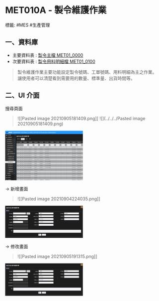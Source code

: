 # MET010A - 製令維護作業
標籤: #MES #生產管理

## 一、資料庫
- 主要資料表 : [製令主檔 MET01_0000](MET01_0000)
- 次要資料表 : [製令用料明細檔 MET01_0100](MET01_0100.md)

> 製令維護作業主要功能設定製令號碼、工單號碼、用料明細為主之作業。
> 讓使用者可以清楚看到需要用的數量、標準量、出貨時間等。

## 二、UI 介面
 搜尋頁面
> ![[Pasted image 20210905181409.png]]
> ![](../../../Pasted image 20210905181409.png)
<img src="../../../Pasted image 20210905181409.png" width=250 alt="LINE QR" />

-> 新增畫面
> ![[Pasted image 20210904224035.png]]
<img src="../../../Pasted image 20210904224035.png" width=250 alt="LINE QR" />


-> 修改畫面
> ![[Pasted image 20210905191315.png]]
<img src="../../../Pasted image 20210904224035.png" width=250 alt="LINE QR" />





